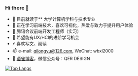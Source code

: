 ### Hi there 👋

<!--
**wbxl2000/wbxl2000** is a ✨ _special_ ✨ repository because its `README.md` (this file) appears on your GitHub profile.
[![Anurag's GitHub stats](https://github-readme-stats.vercel.app/api?username=wbxl2000)](https://github.com/anuraghazra/github-readme-stats)
https://github.com/anuraghazra/github-readme-stats/blob/master/docs/readme_cn.md

Here are some ideas to get you started:

- 🔭 I’m currently working on ...
- 🌱 I’m currently learning ...
- 👯 I’m looking to collaborate on ...
- 🤔 I’m looking for help with ...
- 💬 Ask me about ...
- 📫 How to reach me: ...
- 😄 Pronouns: ...
- ⚡ Fun fact: ...
-  ~~正在寻求前端开发的实习岗位~~ 
-->


- 🔭 目前就读于** 大学计算机学科与技术专业
- 🌱 正在学习前端技术，喜欢可视化，热爱与致力于提升用户体验
- 👯 腾讯会议前端开发工程师（实习）
- 🤔 希望能有UX/HCI的进阶学习机会
- ⚡ 喜欢写文、阅读
- 📫 e-mail: qilongyu@126.com, WeChat: wbxl2000
- 🎈 [语雀博客](https://www.yuque.com/qer233/qer_design)，微信公众号：QER DESIGN


[![Top Langs](https://github-readme-stats.vercel.app/api/top-langs/?username=anuraghazra)](https://github.com/anuraghazra/github-readme-stats)
